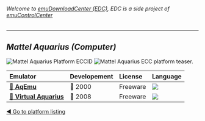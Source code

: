 ###### Welcome to [emuDownloadCenter (EDC)](https://github.com/PhoenixInteractiveNL/emuDownloadCenter/wiki/), EDC is a side project of [emuControlCenter](https://github.com/PhoenixInteractiveNL/emuControlCenter/wiki/)
***
## _Mattel Aquarius (Computer)_
![](https://raw.githubusercontent.com/wiki/PhoenixInteractiveNL/emuDownloadCenter/images_platform/ecc_aqua_cell.png "Mattel Aquarius Platform ECCID")
![](https://raw.githubusercontent.com/wiki/PhoenixInteractiveNL/emuDownloadCenter/images_platform/ecc_aqua_teaser.png "Mattel Aquarius ECC platform teaser.")

| Emulator | Developement | License | Language |
|:---------|:-------------|:--------|:---------|
| [:file_folder: **AqEmu**](https://github.com/PhoenixInteractiveNL/emuDownloadCenter/wiki/Emulator-aqemu#menu) | :red_circle: 2000 | Freeware | ![](https://raw.githubusercontent.com/wiki/PhoenixInteractiveNL/emuDownloadCenter/images_flags/icon_flag_EN_24.png) |
| [:file_folder: **Virtual Aquarius**](https://github.com/PhoenixInteractiveNL/emuDownloadCenter/wiki/Emulator-vaquarius#menu) | :red_circle: 2008 | Freeware | ![](https://raw.githubusercontent.com/wiki/PhoenixInteractiveNL/emuDownloadCenter/images_flags/icon_flag_EN_24.png) |

[:arrow_backward: Go to platform listing](https://github.com/PhoenixInteractiveNL/emuDownloadCenter/wiki/EDC-Platform-List)
